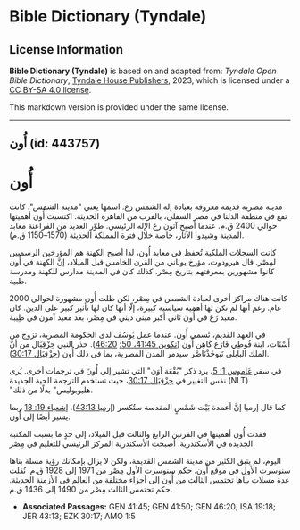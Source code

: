 # Bible Dictionary (Tyndale)

## License Information

**Bible Dictionary (Tyndale)** is based on and adapted from: _Tyndale Open Bible Dictionary_, [Tyndale House Publishers](https://tyndaleopenresources.com/), 2023, which is licensed under a [CC BY-SA 4.0 license](https://creativecommons.org/licenses/by-sa/4.0/legalcode.en).

This markdown version is provided under the same license.



--------------------------------

## أُون (id: 443757)

أُون
====

مدينة مصرية قديمة معروفة بعبادة إله الشمس رَع. اسمها يعني "مدينة الشمس". كانت تقع في منطقة الدلتا في مصر السفلى، بالقرب من القاهرة الحديثة. اكتسبت أُون أهميتها حوالي 2400 ق.م. عندما أصبح آتون رع الإله الرئيسي. طوَّر العديد من الفراعنة معابد المدينة وشيدوا الآثار، خاصة خلال فترة المملكة الحديثة (1570–1150 ق.م).

كانت السجلات الملكية تُحفظ في معابد أُون، لذا أصبح الكهنة هم المؤرخين الرسميين لمِصْر. قال هيرودوت، مؤرخ يوناني من القرن الخامس قبل الميلاد، إنَّ الكهنة في أُون كانوا مشهورين بمعرفتهم بتاريخ مِصْر. كذلك كان في المدينة مدارس للكهنة ومدرسة طبية.

كانت هناك مراكز أخرى لعبادة الشمس في مِصْر، لكن ظلت أُون مشهورة لحوالي 2000 عام. رغم أنها لم تكن لها أهمية سياسية كبيرة، إلّا أنها كان لها تأثير كبير على الدين. كان معبد رَع في أُون ثاني أكبر مبنى ديني في مِصْر، بعد معبد آمون في طِيبة.

في العهد القديم، تُسمى أُون. عندما عمل يُوسُف لدى الحكومة المصرية، تزوج من أَسْنَات، ابنة فُوطِي فَارَع كَاهِن أُون  ([تكوين 41:45، 50؛](https://ref.ly/Gen41:45,Gen41:50) [46:20](https://ref.ly/Gen46:20)). حذر النبي حِزْقِيَال من أنَّ الملك البابلي نَبوخَذْنَاصَّر سيدمر المدن المصرية، بما في ذلك أُون ([حِزْقِيَال 30:17](https://ref.ly/Ezek30:17)).

في سفر [عَاموس 1: 5](https://ref.ly/Amos1:5)، يرد ذكر "بُقْعَة آوَن" التي تشير إلى أُونَ في ترجمات أخرى. يُرى نفس التغيير في [حِزْقِيَال 30:17](https://ref.ly/Ezek30:17)، حيث تستخدم الترجمة الحية الجديدة (NLT) "هليوبوليس" بدلًا من ذلك.

كما قال إرميا إنَّ أعمدة بَيْت شَمْسٍ المقدسة ستُكسر ([إرميا 43:13](https://ref.ly/Jer43:13)). [إشعياء 19: 18](https://ref.ly/Isa19:18) ربما يشير أيضًا إلى أُون.

فقدت أُون أهميتها في القرنين الرابع والثالث قبل الميلاد، إلى حدٍ ما بسبب المكتبة الجديدة في الأسكندرية. أصبحت الأسكندرية المركز الرئيسي للتعليم في مِصْر.

اليوم، لم يتبق الكثير من مدينة الشمس القديمة، ولكن لا يزال بإمكانك رؤية مسلة بناها سنوسرت الأول في موقع أُون. حكم سنوسرت الأول مِصْر من 1971 إلى 1928 ق.م. نُقلت عدة مسلات بناها تحتمس الثالث من أُون إلى أجزاء مختلفة من العالم في الأزمنة الحديثة. حكم تحتمس الثالث مِصْر من 1490 إلى 1436 ق.م.

* **Associated Passages:** GEN 41:45; GEN 41:50; GEN 46:20; ISA 19:18; JER 43:13; EZK 30:17; AMO 1:5

